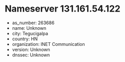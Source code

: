# Nameserver 131.161.54.122

* as_number: 263686
* name: Unknown
* city: Tegucigalpa
* country: HN
* organization: INET Communication
* version: Unknown
* dnssec: Unknown

